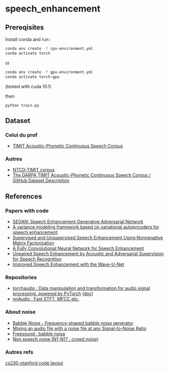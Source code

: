 # speech_enhancement

## Prereqisites

Install conda and run :

```bash
conda env create -f cpu-environment.yml
conda activate torch
```

or 

```bash
conda env create -f gpu-environment.yml
conda activate torch-gpu
```
(tested with cuda 10.1)

then

```
python train.py
```

## Dataset

### Celui du prof

- [TIMIT Acoustic-Phonetic Continuous Speech Corpus](https://catalog.ldc.upenn.edu/LDC93S1)

### Autres

- [NTCD-TIMIT corpus](https://zenodo.org/record/1172064)
- [The DARPA TIMIT Acoustic-Phonetic Continuous Speech Corpus / GitHub Dataset Description](https://github.com/philipperemy/timit)

## References

### Papers with code

- [SEGAN: Speech Enhancement Generative Adversarial Network](https://paperswithcode.com/paper/segan-speech-enhancement-generative)
- [A variance modeling framework based on variational autoencoders for speech enhancement](https://paperswithcode.com/paper/a-variance-modeling-framework-based-on)
- [Supervised and Unsupervised Speech Enhancement Using Nonnegative Matrix Factorization](https://paperswithcode.com/paper/supervised-and-unsupervised-speech)
- [A Fully Convolutional Neural Network for Speech Enhancement](https://paperswithcode.com/paper/a-fully-convolutional-neural-network-for)
- [Unpaired Speech Enhancement by Acoustic and Adversarial Supervision for Speech Recognition](https://paperswithcode.com/paper/unpaired-speech-enhancement-by-acoustic-and)
- [Improved Speech Enhancement with the Wave-U-Net](https://paperswithcode.com/paper/improved-speech-enhancement-with-the-wave-u)

### Repositories

- [torchaudio : Data manipulation and transformation for audio signal processing, powered by PyTorch](https://github.com/pytorch/audio) ([doc](https://pytorch.org/audio/))
- [nnAudio : Fast STFT, MFCC etc.](https://github.com/KinWaiCheuk/nnAudio)

### About noise

- [Babble Noise - Frequency-shaped babble noise generator](https://mynoise.net/NoiseMachines/babbleNoiseGenerator.php)
- [Mixing an audio file with a noise file at any Signal-to-Noise Ratio](https://github.com/Sato-Kunihiko/audio-SNR)
- [Freesound : babble noise](https://freesound.org/search/?q=babble)
- [Non speech noise (N1-N17 : crowd noise)](http://web.cse.ohio-state.edu/pnl/corpus/HuNonspeech/HuCorpus.html)

### Autres refs

[cs230-stanford code layout](https://cs230-stanford.github.io/pytorch-getting-started.html#code-layout)
